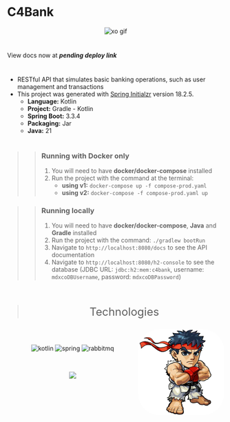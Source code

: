 # **C4Bank**

<div align="center">
<img width="40%" src="https://cdn.pixabay.com/animation/2023/06/13/15/13/15-13-37-55_512.gif" alt="xo gif">
</div>

#

View docs now at **_pending deploy link_**

#

- RESTful API that simulates basic banking operations, such as user management and transactions
- This project was generated with [Spring Initialzr](https://start.spring.io/) version 18.2.5.
    - **Language:** Kotlin
    - **Project:** Gradle - Kotlin
    - **Spring Boot:** 3.3.4
    - **Packaging:** Jar
    - **Java:** 21

#

>> ### **Running with Docker only**
>> 1. You will need to have **docker/docker-compose** installed
>> 2. Run the project with the command at the terminal:
>>    - **using v1:** `docker-compose up -f compose-prod.yaml`
>>    - **using v2:** `docker-compose -f compose-prod.yaml up`

>> ### **Running locally**
>> 1. You will need to have **docker/docker-compose**, **Java** and **Gradle** installed
>> 2. Run the project with the command: `./gradlew bootRun`
>> 3. Navigate to `http://localhost:8080/docs` to see the API documentation
>> 4. Navigate to `http://localhost:8080/h2-console` to see the database (JDBC URL: `jdbc:h2:mem:c4bank`, username:
      `mdxcoDBUsername`, password: `mdxcoDBPassword`)

<br />

> <p align=center style="font-size: 1.6rem">Technologies</p>
<img align="right" alt="Ryu-pic" height="200" style="border-radius:50px;" src="https://github.com/mendexco/tic-tac-toe-angular/blob/master/public/ryu.png?raw=true" alt="ryu">
 <br><br>

<div align="center" style="display: inline_block;">
  <img align="center" alt="kotlin" height="90" width="120" src="https://cdn.jsdelivr.net/gh/devicons/devicon@latest/icons/kotlin/kotlin-original.svg">
  <img align="center" alt="spring" height="90" width="120" src="https://cdn.jsdelivr.net/gh/devicons/devicon@latest/icons/spring/spring-original-wordmark.svg">
  <img align="center" alt="rabbitmq" height="90" width="120" src="https://cdn.jsdelivr.net/gh/devicons/devicon@latest/icons/rabbitmq/rabbitmq-original.svg">
</div>

##

<br />  
<div align="center"> 
   <a href="https://www.linkedin.com/in/vitor-mendesco/" target="_blank"><img src="https://img.shields.io/badge/-LinkedIn-%230077B5?style=for-the-badge&logo=linkedin&logoColor=white" target="_blank"></a>
</div>
